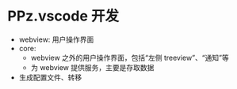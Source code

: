 # PPz.vscode 开发
+ webview: 用户操作界面
+ core:
  + webview 之外的用户操作界面，包括“左侧 treeview”、“通知”等
  + 为 webview 提供服务，主要是存取数据
+ 生成配置文件、转移
